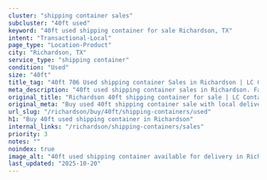 ```yaml
---
cluster: "shipping container sales"
subcluster: "40ft used"
keyword: "40ft used shipping container for sale Richardson, TX"
intent: "Transactional-Local"
page_type: "Location-Product"
city: "Richardson, TX"
service_type: "shipping container"
condition: "Used"
size: "40ft"
title_tag: "40ft 706 Used shipping container Sales in Richardson | LC Container"
meta_description: "40ft used shipping container sales in Richardson. Fast delivery, competitive pricing. Serving shipping containers area. Quote ID: H7Y. Call (214) 524-4168 for your free quote today."
original_title: "Richardson 40ft shipping container for sale | LC Container"
original_meta: "Buy used 40ft shipping container sale with local delivery in Richardson, TX. LC Container — local Since 2003. Request a fast quote today."
url_slug: "/richardson/buy/40ft/shipping-containers/used"
h1: "Buy 40ft used shipping container in Richardson"
internal_links: "/richardson/shipping-containers/sales"
priority: 3
notes: ""
noindex: true
image_alt: "40ft used shipping container available for delivery in Richardson"
last_updated: "2025-10-20"
---
```


<!-- TODO: Add unique city/inventory copy, images, and internal links here. -->

